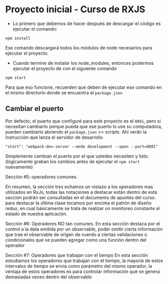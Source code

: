 # Proyecto inicial - Curso de RXJS

* Lo primero que debemos de hacer después de descargar el código es ejecutar el comando:

```
npm install
```
Ese comando descargará todos los módulos de node necesarios para ejecutar el proyecto.


* Cuando termine de instalar los node_modules, entonces podermos ejecutar el proyecto de con el siguiente comando

```
npm start
```
Para que eso funcione, recuerden que deben de ejecutar ese comando en el mismo directorio donde se encuentra el ```package.json```

## Cambiar el puerto
Por defecto, el puerto que configuré para este proyecto es el ```8081```, pero si necesitan cambiarlo porque pueda que ese puerto lo use su computadora, pueden cambiarlo abriendo el ```package.json``` >> scripts. Ahí verán la instrucción que lanza el servidor de desarrollo

```
"start": "webpack-dev-server --mode development --open --port=8081"
```

Simplemente cambian el puerto por el que ustedes necesiten y listo. (lógicamente graban los cambios antes de ejecutar el ```npm start``` nuevamente)

Sección #5: operadores comunes.

En resumen, la sección tres echamos un vistazo a los operadores mas utilizados en RxJs, todas las notaciones a destacar están dentro de esta sección podrán ser consultadas en el documento de apuntes del curso.
para destacar la última clase tocamos por encima el patrón de diseño redux, en cual básicamente se trata de realizar un monitoreo constante al estado de nuestra aplicación. 

Sección #6: Operadores NO tan comunes.
En esta sección destaca por el control a la data emitida por un observable, poder omitir cierta información que trae el observable de origen de cuerdo a ciertas validaciones o condicionales que se pueden agregar como una función dentro del operador

Sección #7: Operadores que trabajan con el tiempo
En esta sección estudiamos los operadores que trabajan con el tiempo, la mayoría de estos intervalos de tiempo se envía como parámetro del mismo operador, la ventaja de estos operadores es para controlar información que se genera demasiadas veces dentro del observable 



